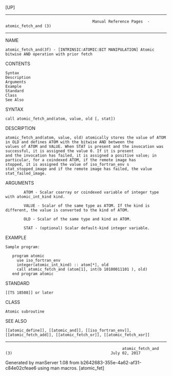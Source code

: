 [UP]

-----------------------------------------------------------------------------------------------------------------------------------
                                          Manual Reference Pages  - atomic_fetch_and (3)
-----------------------------------------------------------------------------------------------------------------------------------
                                                                 
NAME

    atomic_fetch_and(3f) - [INTRINSIC:ATOMIC:BIT MANIPULATION] Atomic bitwise AND operation with prior fetch

CONTENTS

    Syntax
    Description
    Arguments
    Example
    Standard
    Class
    See Also

SYNTAX

    call atomic_fetch_and(atom, value, old [, stat])

DESCRIPTION

    atomic_fetch_and(atom, value, old) atomically stores the value of ATOM in OLD and defines ATOM with the bitwise AND between the
    values of ATOM and VALUE. When STAT is present and the invocation was successful, it is assigned the value 0. If it is present
    and the invocation has failed, it is assigned a positive value; in particular, for a coindexed ATOM, if the remote image has
    stopped, it is assigned the value of iso_fortran_env s stat_stopped_image and if the remote image has failed, the value
    stat_failed_image.

ARGUMENTS

            ATOM - Scalar coarray or coindexed variable of integer type with atomic_int_kind kind.

            VALUE - Scalar of the same type as ATOM. If the kind is different, the value is converted to the kind of ATOM.

            OLD - Scalar of the same type and kind as ATOM.

            STAT - (optional) Scalar default-kind integer variable.

EXAMPLE

    Sample program:

       program atomic
         use iso_fortran_env
         integer(atomic_int_kind) :: atom[*], old
         call atomic_fetch_and (atom[1], int(b 10100011101 ), old)
       end program atomic



STANDARD

    [[TS 18508]] or later

CLASS

    Atomic subroutine

SEE ALSO

    [[atomic_define]], [[atomic_and]], [[iso_fortran_env]], [[atomic_fetch_add]], [[atomic_fetch_or]], [[atomic_fetch_xor]]

-----------------------------------------------------------------------------------------------------------------------------------

                                                       atomic_fetch_and (3)                                           July 02, 2017

Generated by manServer 1.08 from b2642683-355e-4a62-af31-c84e02cfeae6 using man macros.
                                                           [atomic_fet]
